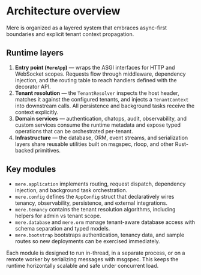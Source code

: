 # Architecture overview

Mere is organized as a layered system that embraces async-first boundaries and explicit tenant
context propagation.

## Runtime layers

1. **Entry point (`MereApp`)** — wraps the ASGI interfaces for HTTP and WebSocket scopes. Requests flow
   through middleware, dependency injection, and the routing table to reach handlers defined with the
   decorator API.
2. **Tenant resolution** — the `TenantResolver` inspects the host header, matches it against the
   configured tenants, and injects a `TenantContext` into downstream calls. All persistence and
   background tasks receive the context explicitly.
3. **Domain services** — authentication, chatops, audit, observability, and custom services consume the
   runtime metadata and expose typed operations that can be orchestrated per-tenant.
4. **Infrastructure** — the database, ORM, event streams, and serialization layers share reusable
   utilities built on msgspec, rloop, and other Rust-backed primitives.

## Key modules

- `mere.application` implements routing, request dispatch, dependency injection, and background task
  orchestration.
- `mere.config` defines the `AppConfig` struct that declaratively wires tenancy, observability,
  persistence, and external integrations.
- `mere.tenancy` contains the tenant resolution algorithms, including helpers for admin vs tenant scope.
- `mere.database` and `mere.orm` manage tenant-aware database access with schema separation and
  typed models.
- `mere.bootstrap` bootstraps authentication, tenancy data, and sample routes so new deployments can be
  exercised immediately.

Each module is designed to run in-thread, in a separate process, or on a remote worker by serializing
messages with msgspec. This keeps the runtime horizontally scalable and safe under concurrent load.
